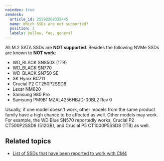 ```yaml
---
noindex: true
zendesk:
  article_id: 25592268332445
  name: Which SSDs are not supported?
  position: 3
  labels: yellow, faq, general
---
```


All M.2 SATA SSDs are **NOT supported**. Besides the following NVMe SSDs are known to **NOT work**:

- WD_BLACK SN850X (1TB)
- WD_BLACK SN770
- WD_BLACK SN750 SE
- SK Hynix BC711
- Crucial P2 CT250P2SSD8
- Lexar NM620
- Samsung 980 Pro
- Samsung PM9B1 MZAL4256HBJD-00BL2 Rev 0

Usually, if one model doesn't work, other models from the same product family have a high chance to be affected as well. Other models may work. For example, the WD Blue SN570 reportedly works, Crucial P2 CT500P2SSD8 (512GB), and Crucial P5 CT1000P5SSD8 (1TB) as well.

## Related topics

- [List of SSDs that have been reported to work with CM4](/hc/en-us/articles/25592245613213)

